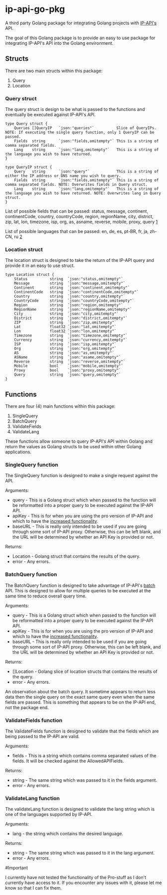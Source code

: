 # ip-api-go-pkg

A third party Golang package for integrating Golang projects with [IP-API's](http://ip-api.com/) API.

The goal of this Golang package is to provide an easy to use package for integrating IP-API's API into the Golang environment.

## Structs

There are two main structs within this package:

1. Query
2. Location

### Query struct

The query struct is design to be what is passed to the functions and eventually be executed against IP-API's API.

```
type Query struct {
	Queries	[]QueryIP   `json:"queries"`          Slice of QueryIPs. NOTE: If executing the single query function, only 1 QueryIP can be passed.
	Fields 	string      `json:"fields,omitempty"` This is a string of comma separated fields.
	Lang	string      `json:"lang,omitempty"`   This is a string of the language you wish to have returned.
}

type QueryIP struct {
	Query 	string      `json:"query"`            This is a string of either the IP address or DNS name you wish to query.
	Fields	string      `json:"fields,omitempty"` This is a string of comma separated fields. NOTE: Overwrites fields in Query struct.
	Lang    string      `json:"lang,omitempty"`   This is a string of the language you wish to have returned. NOTE: Overwrites lang in Query struct.
}
```

List of possible fields that can be passed: status, message, continent, continentCode, country, countryCode, region, regionName, city, district, zip, lat, lon, timezone, isp, org, as, asname, reverse, mobile, proxy, query [1](http://ip-api.com/docs/api:json)

List of possible languages that can be passed: en, de, es, pt-BR, fr, ja, zh-CN, ru [2](http://ip-api.com/docs/api:json)

### Location struct

The location struct is designed to take the return of the IP-API query and provide it in an easy to use struct.

```
type Location struct {
	Status 	        string	`json:"status,omitempty"`
	Message	        string	`json:"message,omitempty"`
	Continent       string	`json:"continent,omitempty"`
	ContinentCode   string	`json:"continentCode,omitempty"`
	Country	        string	`json:"country,omitempty"`
	CountryCode     string	`json:"countryCode,omitempty"`
	Region	        string	`json:"region,omitempty"`
	RegionName      string	`json:"regionName,omitempty"`
	City            string	`json:"city,omitempty"`
	District        string	`json:"district,omitempty"`
	ZIP             string	`json:"zip,omitempty"`
	Lat             float32	`json:"lat,omitempty"`
	Lon             float32	`json:"lon,omitempty"`
	Timezone        string	`json:"timezone,omitempty"`
	Currency        string	`json:"currency,omitempty"`
	ISP             string	`json:"isp,omitempty"`
	Org             string	`json:"org,omitempty"`
	AS              string	`json:"as,omitempty"`
	ASName          string	`json:"asame,omitempty"`
	Reverse         string	`json:"reverse,omitempty"`
	Mobile          bool	`json:"mobile,omitempty"`
	Proxy           bool	`json:"proxy,omitempty"`
	Query           string	`json:"query,omitempty"`
}
```

## Functions

There are four (4) main functions within this package:

1. SingleQuery
2. BatchQuery
3. ValidateFields
4. ValidateLang

These functions allow someone to query IP-API's API within Golang and return the values as Golang structs to be used within other Golang applications.

### SingleQuery function

The SingleQuery function is designed to make a single request against the API.

Arguments:
- query - This is a Golang struct which when passed to the function will be reformatted into a proper query to be executed against the IP-API API.
- apiKey - This is for when you are using the pro version of IP-API and which to have the [increased functionality](https://members.ip-api.com/).
- baseURL - This is really only intended to be used if you are going through some sort of IP-API proxy. Otherwise, this can be left blank, and the URL will be determined by whether an API Key is provided or not.

Returns:
- Location - Golang struct that contains the results of the query.
- error - Any errors.

### BatchQuery function

The BatchQuery function is designed to take advantage of IP-API's [batch](http://ip-api.com/docs/api:batch) API. This is designed to allow for multiple queries to be executed at the same time to reduce overall query time.

Arguments:
- query - This is a Golang struct which when passed to the function will be reformatted into a proper query to be executed against the IP-API API.
- apiKey - This is for when you are using the pro version of IP-API and which to have the [increased functionality](https://members.ip-api.com/).
- baseURL - This is really only intended to be used if you are going through some sort of IP-API proxy. Otherwise, this can be left blank, and the URL will be determined by whether an API Key is provided or not.

Returns:
- []Location - Golang slice of location structs that contains the results of the query.
- error - Any errors.

An observation about the batch query. It sometime appears to return less data then the single query on the exact same query even when the same fields are passed. This is something that appears to be on the IP-API end, not the package end.

### ValidateFields function

The ValidateFields function is designed to validate that the fields which are being passed to the IP-API are valid.

Arguments:
- fields - This is a string which contains comma separated values of the fields. It will be checked against the AllowedAPIFields.

Returns:
- string - The same string which was passed to it in the fields argument.
- error - Any errors.

### ValidateLang function

The validateLang function is designed to validate the lang string which is one of the languages supported by IP-API.

Arguments:
- lang - the string which contains the desired language.

Returns:
- string - The same string which was passed to it in the lang argument.
- error - Any errors.

#Important

I currently have not tested the functionality of the Pro-stuff as I don't currently have access to it. If you encounter any issues with it, please let me know so that I can fix them.